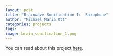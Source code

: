 ```yaml
---
layout: post
title: "Brainwave Sonification I:  Saxophone"
author: "Michael Maria Ott"
categories: projects
tags: 
image: brain_sonification_1.png
---
```


You can read about this project [here](https://iil.is/news/michaels_brain_sax).
